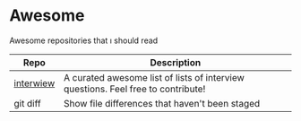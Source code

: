 #                  Awesome 
 Awesome repositories that ı should read 


 | Repo | Description |
| --- | --- |
| [interwiew] | A curated awesome list of lists of interview questions. Feel free to contribute! |
| git diff | Show file differences that haven't been staged |



[interwiew]: https://github.com/DopplerHQ/awesome-interview-questions

